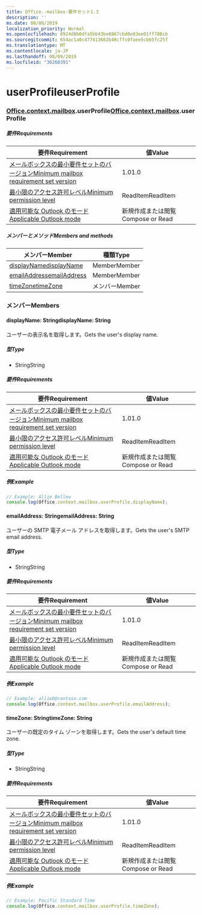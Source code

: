```yaml
---
title: Office.-mailbox-要件セット1.3
description: ''
ms.date: 08/08/2019
localization_priority: Normal
ms.openlocfilehash: 8924d8b0dfa5bb43be8867cbd0e83ee01ff788cb
ms.sourcegitcommit: 654ac1a0c477413662b48cffc0faee5cb65fc25f
ms.translationtype: MT
ms.contentlocale: ja-JP
ms.lasthandoff: 08/09/2019
ms.locfileid: "36268391"
---
```

# <a name="userprofile"></a><span data-ttu-id="e018c-102">userProfile</span><span class="sxs-lookup"><span data-stu-id="e018c-102">userProfile</span></span>

### <a name="officeofficemdcontextofficecontextmdmailboxofficecontextmailboxmduserprofile"></a><span data-ttu-id="e018c-103">[Office](Office.md)[.context](Office.context.md)[.mailbox](Office.context.mailbox.md).userProfile</span><span class="sxs-lookup"><span data-stu-id="e018c-103">[Office](Office.md)[.context](Office.context.md)[.mailbox](Office.context.mailbox.md).userProfile</span></span>

##### <a name="requirements"></a><span data-ttu-id="e018c-104">要件</span><span class="sxs-lookup"><span data-stu-id="e018c-104">Requirements</span></span>

|<span data-ttu-id="e018c-105">要件</span><span class="sxs-lookup"><span data-stu-id="e018c-105">Requirement</span></span>| <span data-ttu-id="e018c-106">値</span><span class="sxs-lookup"><span data-stu-id="e018c-106">Value</span></span>|
|---|---|
|[<span data-ttu-id="e018c-107">メールボックスの最小要件セットのバージョン</span><span class="sxs-lookup"><span data-stu-id="e018c-107">Minimum mailbox requirement set version</span></span>](/office/dev/add-ins/reference/requirement-sets/outlook-api-requirement-sets)| <span data-ttu-id="e018c-108">1.0</span><span class="sxs-lookup"><span data-stu-id="e018c-108">1.0</span></span>|
|[<span data-ttu-id="e018c-109">最小限のアクセス許可レベル</span><span class="sxs-lookup"><span data-stu-id="e018c-109">Minimum permission level</span></span>](/outlook/add-ins/understanding-outlook-add-in-permissions)| <span data-ttu-id="e018c-110">ReadItem</span><span class="sxs-lookup"><span data-stu-id="e018c-110">ReadItem</span></span>|
|[<span data-ttu-id="e018c-111">適用可能な Outlook のモード</span><span class="sxs-lookup"><span data-stu-id="e018c-111">Applicable Outlook mode</span></span>](/outlook/add-ins/#extension-points)| <span data-ttu-id="e018c-112">新規作成または閲覧</span><span class="sxs-lookup"><span data-stu-id="e018c-112">Compose or Read</span></span>|

##### <a name="members-and-methods"></a><span data-ttu-id="e018c-113">メンバーとメソッド</span><span class="sxs-lookup"><span data-stu-id="e018c-113">Members and methods</span></span>

| <span data-ttu-id="e018c-114">メンバー</span><span class="sxs-lookup"><span data-stu-id="e018c-114">Member</span></span> | <span data-ttu-id="e018c-115">種類</span><span class="sxs-lookup"><span data-stu-id="e018c-115">Type</span></span> |
|--------|------|
| [<span data-ttu-id="e018c-116">displayName</span><span class="sxs-lookup"><span data-stu-id="e018c-116">displayName</span></span>](#displayname-string) | <span data-ttu-id="e018c-117">Member</span><span class="sxs-lookup"><span data-stu-id="e018c-117">Member</span></span> |
| [<span data-ttu-id="e018c-118">emailAddress</span><span class="sxs-lookup"><span data-stu-id="e018c-118">emailAddress</span></span>](#emailaddress-string) | <span data-ttu-id="e018c-119">Member</span><span class="sxs-lookup"><span data-stu-id="e018c-119">Member</span></span> |
| [<span data-ttu-id="e018c-120">timeZone</span><span class="sxs-lookup"><span data-stu-id="e018c-120">timeZone</span></span>](#timezone-string) | <span data-ttu-id="e018c-121">メンバー</span><span class="sxs-lookup"><span data-stu-id="e018c-121">Member</span></span> |

### <a name="members"></a><span data-ttu-id="e018c-122">メンバー</span><span class="sxs-lookup"><span data-stu-id="e018c-122">Members</span></span>

#### <a name="displayname-string"></a><span data-ttu-id="e018c-123">displayName: String</span><span class="sxs-lookup"><span data-stu-id="e018c-123">displayName: String</span></span>

<span data-ttu-id="e018c-124">ユーザーの表示名を取得します。</span><span class="sxs-lookup"><span data-stu-id="e018c-124">Gets the user's display name.</span></span>

##### <a name="type"></a><span data-ttu-id="e018c-125">型</span><span class="sxs-lookup"><span data-stu-id="e018c-125">Type</span></span>

*   <span data-ttu-id="e018c-126">String</span><span class="sxs-lookup"><span data-stu-id="e018c-126">String</span></span>

##### <a name="requirements"></a><span data-ttu-id="e018c-127">要件</span><span class="sxs-lookup"><span data-stu-id="e018c-127">Requirements</span></span>

|<span data-ttu-id="e018c-128">要件</span><span class="sxs-lookup"><span data-stu-id="e018c-128">Requirement</span></span>| <span data-ttu-id="e018c-129">値</span><span class="sxs-lookup"><span data-stu-id="e018c-129">Value</span></span>|
|---|---|
|[<span data-ttu-id="e018c-130">メールボックスの最小要件セットのバージョン</span><span class="sxs-lookup"><span data-stu-id="e018c-130">Minimum mailbox requirement set version</span></span>](/office/dev/add-ins/reference/requirement-sets/outlook-api-requirement-sets)| <span data-ttu-id="e018c-131">1.0</span><span class="sxs-lookup"><span data-stu-id="e018c-131">1.0</span></span>|
|[<span data-ttu-id="e018c-132">最小限のアクセス許可レベル</span><span class="sxs-lookup"><span data-stu-id="e018c-132">Minimum permission level</span></span>](/outlook/add-ins/understanding-outlook-add-in-permissions)| <span data-ttu-id="e018c-133">ReadItem</span><span class="sxs-lookup"><span data-stu-id="e018c-133">ReadItem</span></span>|
|[<span data-ttu-id="e018c-134">適用可能な Outlook のモード</span><span class="sxs-lookup"><span data-stu-id="e018c-134">Applicable Outlook mode</span></span>](/outlook/add-ins/#extension-points)| <span data-ttu-id="e018c-135">新規作成または閲覧</span><span class="sxs-lookup"><span data-stu-id="e018c-135">Compose or Read</span></span>|

##### <a name="example"></a><span data-ttu-id="e018c-136">例</span><span class="sxs-lookup"><span data-stu-id="e018c-136">Example</span></span>

```javascript
// Example: Allie Bellew
console.log(Office.context.mailbox.userProfile.displayName);
```

#### <a name="emailaddress-string"></a><span data-ttu-id="e018c-137">emailAddress: String</span><span class="sxs-lookup"><span data-stu-id="e018c-137">emailAddress: String</span></span>

<span data-ttu-id="e018c-138">ユーザーの SMTP 電子メール アドレスを取得します。</span><span class="sxs-lookup"><span data-stu-id="e018c-138">Gets the user's SMTP email address.</span></span>

##### <a name="type"></a><span data-ttu-id="e018c-139">型</span><span class="sxs-lookup"><span data-stu-id="e018c-139">Type</span></span>

*   <span data-ttu-id="e018c-140">String</span><span class="sxs-lookup"><span data-stu-id="e018c-140">String</span></span>

##### <a name="requirements"></a><span data-ttu-id="e018c-141">要件</span><span class="sxs-lookup"><span data-stu-id="e018c-141">Requirements</span></span>

|<span data-ttu-id="e018c-142">要件</span><span class="sxs-lookup"><span data-stu-id="e018c-142">Requirement</span></span>| <span data-ttu-id="e018c-143">値</span><span class="sxs-lookup"><span data-stu-id="e018c-143">Value</span></span>|
|---|---|
|[<span data-ttu-id="e018c-144">メールボックスの最小要件セットのバージョン</span><span class="sxs-lookup"><span data-stu-id="e018c-144">Minimum mailbox requirement set version</span></span>](/office/dev/add-ins/reference/requirement-sets/outlook-api-requirement-sets)| <span data-ttu-id="e018c-145">1.0</span><span class="sxs-lookup"><span data-stu-id="e018c-145">1.0</span></span>|
|[<span data-ttu-id="e018c-146">最小限のアクセス許可レベル</span><span class="sxs-lookup"><span data-stu-id="e018c-146">Minimum permission level</span></span>](/outlook/add-ins/understanding-outlook-add-in-permissions)| <span data-ttu-id="e018c-147">ReadItem</span><span class="sxs-lookup"><span data-stu-id="e018c-147">ReadItem</span></span>|
|[<span data-ttu-id="e018c-148">適用可能な Outlook のモード</span><span class="sxs-lookup"><span data-stu-id="e018c-148">Applicable Outlook mode</span></span>](/outlook/add-ins/#extension-points)| <span data-ttu-id="e018c-149">新規作成または閲覧</span><span class="sxs-lookup"><span data-stu-id="e018c-149">Compose or Read</span></span>|

##### <a name="example"></a><span data-ttu-id="e018c-150">例</span><span class="sxs-lookup"><span data-stu-id="e018c-150">Example</span></span>

```javascript
// Example: allieb@contoso.com
console.log(Office.context.mailbox.userProfile.emailAddress);
```

#### <a name="timezone-string"></a><span data-ttu-id="e018c-151">timeZone: String</span><span class="sxs-lookup"><span data-stu-id="e018c-151">timeZone: String</span></span>

<span data-ttu-id="e018c-152">ユーザーの既定のタイム ゾーンを取得します。</span><span class="sxs-lookup"><span data-stu-id="e018c-152">Gets the user's default time zone.</span></span>

##### <a name="type"></a><span data-ttu-id="e018c-153">型</span><span class="sxs-lookup"><span data-stu-id="e018c-153">Type</span></span>

*   <span data-ttu-id="e018c-154">String</span><span class="sxs-lookup"><span data-stu-id="e018c-154">String</span></span>

##### <a name="requirements"></a><span data-ttu-id="e018c-155">要件</span><span class="sxs-lookup"><span data-stu-id="e018c-155">Requirements</span></span>

|<span data-ttu-id="e018c-156">要件</span><span class="sxs-lookup"><span data-stu-id="e018c-156">Requirement</span></span>| <span data-ttu-id="e018c-157">値</span><span class="sxs-lookup"><span data-stu-id="e018c-157">Value</span></span>|
|---|---|
|[<span data-ttu-id="e018c-158">メールボックスの最小要件セットのバージョン</span><span class="sxs-lookup"><span data-stu-id="e018c-158">Minimum mailbox requirement set version</span></span>](/office/dev/add-ins/reference/requirement-sets/outlook-api-requirement-sets)| <span data-ttu-id="e018c-159">1.0</span><span class="sxs-lookup"><span data-stu-id="e018c-159">1.0</span></span>|
|[<span data-ttu-id="e018c-160">最小限のアクセス許可レベル</span><span class="sxs-lookup"><span data-stu-id="e018c-160">Minimum permission level</span></span>](/outlook/add-ins/understanding-outlook-add-in-permissions)| <span data-ttu-id="e018c-161">ReadItem</span><span class="sxs-lookup"><span data-stu-id="e018c-161">ReadItem</span></span>|
|[<span data-ttu-id="e018c-162">適用可能な Outlook のモード</span><span class="sxs-lookup"><span data-stu-id="e018c-162">Applicable Outlook mode</span></span>](/outlook/add-ins/#extension-points)| <span data-ttu-id="e018c-163">新規作成または閲覧</span><span class="sxs-lookup"><span data-stu-id="e018c-163">Compose or Read</span></span>|

##### <a name="example"></a><span data-ttu-id="e018c-164">例</span><span class="sxs-lookup"><span data-stu-id="e018c-164">Example</span></span>

```javascript
// Example: Pacific Standard Time
console.log(Office.context.mailbox.userProfile.timeZone);
```
